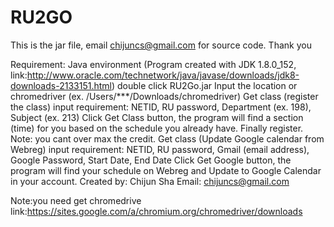 # RU2GO
This is the jar file, email chijuncs@gmail.com for source code. Thank you

Requirement: Java environment (Program created with JDK 1.8.0_152, link:http://www.oracle.com/technetwork/java/javase/downloads/jdk8-downloads-2133151.html) double click RU2Go.jar
Input the location or chromedriver (ex. /Users/***/Downloads/chromedriver)
Get class (register the class)
input requirement: NETID, RU password, Department (ex. 198), Subject (ex. 213)
Click Get Class button, the program will find a section (time) for you based on the schedule you already have. Finally register.
Note: you cant over max the credit.
Get class (Update Google calendar from Webreg)
input requirement: NETID, RU password, Gmail (email address), Google Password, Start Date, End Date
Click Get Google button, the program will find your schedule on Webreg and Update to Google Calendar in your account.
Created by: Chijun Sha
Email: chijuncs@gmail.com

Note:you need get chromedrive link:https://sites.google.com/a/chromium.org/chromedriver/downloads


